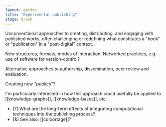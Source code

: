 ```yaml
---  
layout: garden
title: "Experimental publishing"
stage: bruck
---
```


Unconventional approaches to creating, distributing, and engaging with published works, often challenging or redefining what constitutes a "book" or "publication" in a "post-digital" context.

New structures, formats, modes of interaction. Networked practices, e.g. use of software for version-control?

Alternative approaches to authorship, dissemination, peer review and evaluation.

Creating new "publics"?

I'm particularly interested in how this approach could usefully be applied to [[knowledge-graphs]], [[knowledge-bases]], etc.

- [?] What are the long-term effects of integrating computational techniques into the publishing process?
- [&] See also: [[colportage]]?